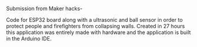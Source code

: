 Submission from Maker hacks-

Code for ESP32 board along with a ultrasonic and ball sensor in order to protect people and firefighters from collapsing walls. Created in 27 hours this application was entirely made with hardware and the application is built in the Arduino IDE.
